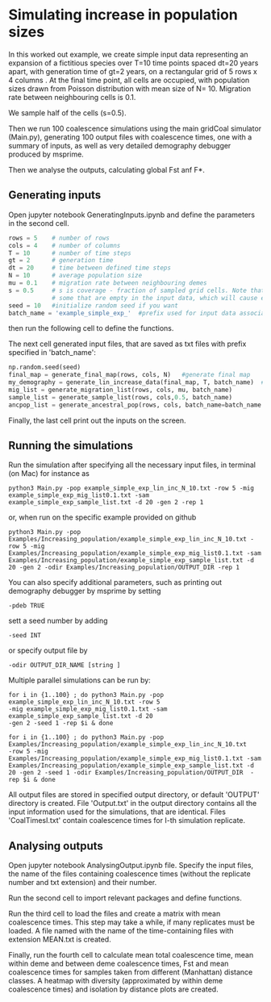 # Simulating increase in population sizes

In this worked out example, we create simple input data representing an expansion of a fictitious species over T=10 time points spaced dt=20 years apart, with generation time of gt=2 years, on a rectangular grid of 5 rows x 4 columns . At the final time point, all cells are occupied, with  population sizes drawn from Poisson distribution with mean size of N= 10.
Migration rate between neighbouring cells is 0.1.  

We sample half of the cells (s=0.5).

Then we run 100 coalescence simulations using the main gridCoal simulator (Main.py), generating 100 output files with coalescence times, one with a summary of inputs, as well as very detailed demography debugger produced by msprime.

Then we analyse the outputs, calculating global Fst anf F*.

## Generating inputs
Open jupyter notebook GeneratingInputs.ipynb and define the parameters in the second cell.
```python
rows = 5    # number of rows
cols = 4    # number of columns
T = 10      # number of time steps
gt = 2      # generation time
dt = 20     # time between defined time steps
N = 10      # average population size
mu = 0.1    # migration rate between neighbouring demes
s = 0.5     # s is coverage - fraction of sampled grid cells. Note that using this function may include
            # some that are empty in the input data, which will cause error. Check before submitting for simulations.
seed = 10   #initialize random seed if you want
batch_name = 'example_simple_exp_'  #prefix used for input data associated with this simulation
```

then run the following cell to define the functions.

The next cell generated input files, that are saved as txt files with prefix specified in 'batch_name':

```python
np.random.seed(seed)
final_map = generate_final_map(rows, cols, N)   #generate final map
my_demography = generate_lin_increase_data(final_map, T, batch_name)  #generate linear increasing pop sizes leading to final map
mig_list = generate_migration_list(rows, cols, mu, batch_name)
sample_list = generate_sample_list(rows, cols,0.5, batch_name)
ancpop_list = generate_ancestral_pop(rows, cols, batch_name=batch_name )
```
Finally, the last cell print out the inputs on the screen.


## Running the simulations
Run the simulation after specifying all the necessary input files, in terminal (on Mac) for instance as
```
python3 Main.py -pop example_simple_exp_lin_inc_N_10.txt -row 5 -mig example_simple_exp_mig_list0.1.txt -sam example_simple_exp_sample_list.txt -d 20 -gen 2 -rep 1
```
or, when run on the specific example provided on github
```
python3 Main.py -pop Examples/Increasing_population/example_simple_exp_lin_inc_N_10.txt -row 5 -mig Examples/Increasing_population/example_simple_exp_mig_list0.1.txt -sam Examples/Increasing_population/example_simple_exp_sample_list.txt -d 20 -gen 2 -odir Examples/Increasing_population/OUTPUT_DIR -rep 1
```

You can also specify additional parameters, such as printing out demography debugger by msprime by setting
```
-pdeb TRUE
```
sett a seed number by adding
```
-seed INT
```
or specify output file by
```
-odir OUTPUT_DIR_NAME [string ]
```

Multiple parallel simulations can be run by:
```   
for i in {1..100} ; do python3 Main.py -pop example_simple_exp_lin_inc_N_10.txt -row 5
-mig example_simple_exp_mig_list0.1.txt -sam example_simple_exp_sample_list.txt -d 20
-gen 2 -seed 1 -rep $i & done
```

```
for i in {1..100} ; do python3 Main.py -pop Examples/Increasing_population/example_simple_exp_lin_inc_N_10.txt
-row 5 -mig Examples/Increasing_population/example_simple_exp_mig_list0.1.txt -sam Examples/Increasing_population/example_simple_exp_sample_list.txt -d 20 -gen 2 -seed 1 -odir Examples/Increasing_population/OUTPUT_DIR  -rep $i & done
```


All output files are stored in specified output directory, or default 'OUTPUT' directory is created. File 'Output.txt' in the output directory contains all the input information used for the simulations, that are identical. Files 'CoalTimesI.txt' contain coalescence times for I-th simulation replicate.   

## Analysing outputs

Open jupyter notebook AnalysingOutput.ipynb file. Specify the input files, the name of the files containing coalescence times (without the replicate number and txt extension) and their number.

Run the second cell to import relevant packages and define functions.

Run the third cell to load the files and create a matrix with mean coalescence times. This step may take a while, if many replicates must be loaded. A file named with the name of the time-containing files with extension MEAN.txt is created.  

Finally, run the fourth cell to calculate mean total coalescence time, mean within deme and between deme coalescence times, Fst and mean coalescence times for samples taken from different (Manhattan) distance classes. A heatmap with diversity (approximated by within deme coalescence times) and isolation by distance plots are created.
